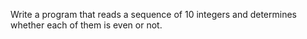 Write a program that reads a sequence of 10 integers and determines whether each of them is even or not.